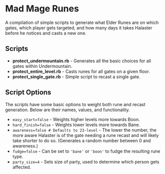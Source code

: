 # Mad Mage Runes

A compilation of simple scripts to generate what Elder Runes are on which gates, which player gets
targeted, and how many days it takes Halaster before he notices and casts a new one.

## Scripts

  * **protect_undermountain.rb** - Generates all the basic choices for all gates within
  Undermountain.
  * **protect_entire_level.rb** - Casts runes for all gates on a given floor.
  * **protect_single_gate.rb** - Simple script to recast a single gate.
  
## Script Options
The scripts have some basic options to weight both rune and recast generation.
Below are their names, values, and functionality.

  * `easy_start=false` - Weights higher levels more towards Boon.
  * `hard_finish=false` - Weights lower levels more towards Bane.
  * `awareness=false # Defaults to 23-level` - The lower the number, the more aware Halaster is of the gate
  needing a rune recast and will likely take shorter to do so. (Generates a random number
    between 0 and awareness.)
  * `fudge=false` - Can be set to `'bane'` or `'boon'` to fudge the resulting rune type.
  * `party_size=4` - Sets size of party, used to determine which person gets affected.